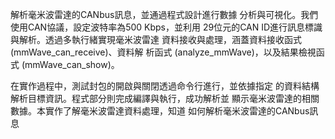 解析毫米波雷達的CANbus訊息，並通過程式設計進行數據
分析與可視化。我們使用CAN協議，設定波特率為500 Kbps，並利用
29位元的CAN ID進行訊息標識與解析。透過多執行緒實現毫米波雷達
資料接收與處理，涵蓋資料接收函式 (mmWave_can_receive)、資料解
析函式 (analyze_mmWave)，以及結果檢視函式 (mmWave_can_show)。 

在實作過程中，測試封包的開啟與關閉透過命令行進行，並依據指定
的資料結構解析目標資訊。程式部分則完成編譯與執行，成功解析並
顯示毫米波雷達的相關數據。本實作了解毫米波雷達資料處理，知道
如何解析毫米波雷達的CANbus訊息
